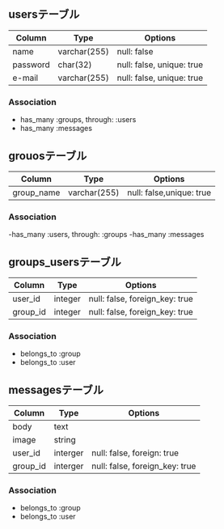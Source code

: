 ## usersテーブル

|Column|Type|Options|
|------|----|-------|
|name|varchar(255)|null: false|
|password|char(32)|null: false,  unique: true|
|e-mail|varchar(255)|null: false, unique: true|

### Association
- has_many  :groups,  through:  :users
- has_many  :messages

##  grouosテーブル

|Column|Type|Options|
|------|----|-------|
|group_name|varchar(255)|null:  false,unique: true|

### Association
-has_many :users, through: :groups
-has_many :messages

## groups_usersテーブル

|Column|Type|Options|
|------|----|-------|
|user_id|integer|null: false, foreign_key: true|
|group_id|integer|null: false, foreign_key: true|

### Association
- belongs_to :group
- belongs_to :user

##  messagesテーブル

|Column|Type|Options|
|------|----|-------|
|body|text|
|image|string|
|user_id|interger|null: false,  foreign:  true|
|group_id|interger|null:  false,  foreign_key: true|

### Association
- belongs_to :group
- belongs_to :user
